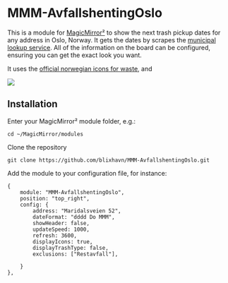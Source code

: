 # MMM-AvfallshentingOslo

This is a module for [MagicMirror²](https://magicmirror.builders/) to show the next trash pickup dates for any address in Oslo, Norway. It gets the dates by scrapes the [municipal lookup service](https://www.oslo.kommune.no/avfall-og-gjenvinning/avfallshenting/). All of the information on the board can be configured, ensuring you can get the exact look you want.

It uses the [official norwegian icons for waste](https://sortere.no/avfallssymboler), and 

<img src="./img/examples.png">

## Installation

Enter your MagicMirror² module folder, e.g.:

    cd ~/MagicMirror/modules

Clone the repository

    git clone https://github.com/blixhavn/MMM-AvfallshentingOslo.git

Add the module to your configuration file, for instance:

    {
        module: "MMM-AvfallshentingOslo",
        position: "top_right",
        config: {
            address: "Maridalsveien 52",
            dateFormat: "dddd Do MMM",
            showHeader: false,
            updateSpeed: 1000,
            refresh: 3600,
            displayIcons: true,
            displayTrashType: false,
            exclusions: ["Restavfall"],

        }
    },
